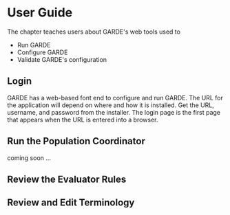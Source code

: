 

# User Guide

The chapter teaches users about GARDE's web tools used to
 - Run GARDE
 - Configure GARDE
 - Validate GARDE's configuration



## Login

GARDE has a web-based font end to configure and run GARDE. The URL for the application will depend on where and
how it is installed. Get the URL, username, and password from the installer. The login page is the first page that
appears when the URL is entered into a browser.

## Run the Population Coordinator

coming soon ...

## Review the Evaluator Rules


## Review and Edit Terminology

